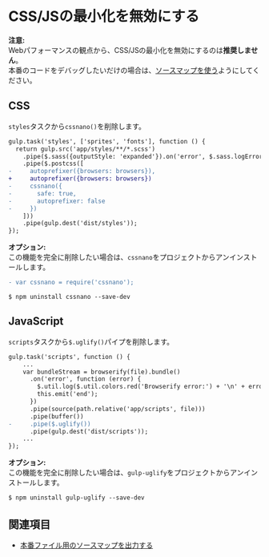 # CSS/JSの最小化を無効にする

**注意:**  
Webパフォーマンスの観点から、CSS/JSの最小化を無効にするのは**推奨しません**。  
本番のコードをデバッグしたいだけの場合は、[ソースマップを使う](sourcemaps.md)ようにしてください。

## CSS
`styles`タスクから`cssnano()`を削除します。

```diff
gulp.task('styles', ['sprites', 'fonts'], function () {
  return gulp.src('app/styles/**/*.scss')
    .pipe($.sass({outputStyle: 'expanded'}).on('error', $.sass.logError))
    .pipe($.postcss([
-     autoprefixer({browsers: browsers}),
+     autoprefixer({browsers: browsers})
-     cssnano({
-       safe: true,
-       autoprefixer: false
-     })
    ]))
    .pipe(gulp.dest('dist/styles'));
});
```

**オプション:**  
この機能を完全に削除したい場合は、`cssnano`をプロジェクトからアンインストールします。

```diff
- var cssnano = require('cssnano');
```

```
$ npm uninstall cssnano --save-dev
```

## JavaScript
`scripts`タスクから`$.uglify()`パイプを削除します。

```diff
gulp.task('scripts', function () {
    ...
    var bundleStream = browserify(file).bundle()
      .on('error', function (error) {
        $.util.log($.util.colors.red('Browserify error:') + '\n' + error.message);
        this.emit('end');
      })
      .pipe(source(path.relative('app/scripts', file)))
      .pipe(buffer())
-     .pipe($.uglify())
      .pipe(gulp.dest('dist/scripts'));
    ...
});
```

**オプション:**  
この機能を完全に削除したい場合は、`gulp-uglify`をプロジェクトからアンインストールします。

```
$ npm uninstall gulp-uglify --save-dev
```

## 関連項目
- [本番ファイル用のソースマップを出力する](sourcemaps.md)

